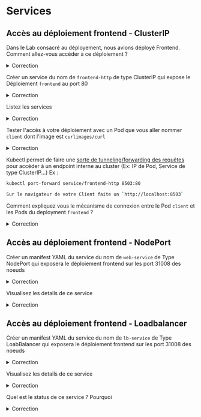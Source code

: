 # Services

## Accès au déploiement frontend - ClusterIP

Dans le Lab consacré au déployement, nous avions déployé Frontend. Comment allez-vous accéder à ce déploiement ?

<details><summary>Correction</summary>

Un déploiement dans Kubernetes n'a du sens que pour le Control plane. Derrière le déploiement en réalité c'est des Pods/Conteneurs qui seront tangibles aux quels les utilisateurs devront accéder. Donc de ce fait pour accéder au déploiement créé, il suffira en fait d'accéder aux Pods/conteneurs individuels créés, et donc par leurs IPs. avec l'option `-o wide` ou le Describe vous pouvez obtenur leurs IPs.

Bien évidemment, c'est fastidieux car il faut manuellement les chercher.
Pour rendre facile l'accès de ces 3 Pods/conteneurs créés nous aurons besoin d'un object Service qui va configurer une sorte de loadbalancer entre les 3 pods.

Désormais donc, au lieu de chercher les iP des 3 conteneurs, il nous suffira d'accéder au `endpoint du service` et le tour est joué.

</details>

Créer un service du nom de `frontend-http` de type ClusterIP qui expose le Déploiement `frontend` au port 80

<details><summary>Correction</summary>

```bash
kubectl expose deployment frontend --port=80 --target-port=80 --name=frontend-http
```

</details>


Listez les services

<details><summary>Correction</summary>

```bash
kubectl get service
```

</details>

Tester l'accès à votre déploiement avec un Pod que vous aller nommer `client` dont l'image est `curlimages/curl`

<details><summary>Correction</summary>

```bash
kubectl run client --rm  -it --image curlimages/curl -- sh
$ curl http://frontend-http
```

</details>

Kubectl permet de faire une [sorte de tunneling/forwarding des requêtes](https://kubernetes.io/docs/tasks/access-application-cluster/port-forward-access-application-cluster/) pour accéder à un endpoint interne au cluster (Ex: IP de Pod, Service de type ClusterIP...)
Ex :
```bash
kubectl port-forward service/frontend-http 8503:80

Sur le navigateur de votre Client faite un `http://localhost:8503`
```

Comment expliquez vous le mécanisme de connexion entre le Pod `client` et les Pods du deployment `frontend` ?

<details><summary>Correction</summary>

```bash
vagrant@k8s-master-1:~$ kubectl get all -n kube-system
NAME                                           READY   STATUS    RESTARTS       AGE
pod/calico-kube-controllers-566654d67d-lrgpn   1/1     Running   0              20h
pod/calico-node-gk6qg                          1/1     Running   5 (20h ago)    40d
pod/calico-node-ljmmc                          1/1     Running   6 (20h ago)    40d
pod/calico-node-qg7h7                          1/1     Running   5 (20h ago)    40d
pod/coredns-565d847f94-6lfhq                   1/1     Running   6 (20h ago)    40d
pod/coredns-565d847f94-bnqlv                   1/1     Running   6 (20h ago)    40d
pod/etcd-k8s-master-1                          1/1     Running   11 (20h ago)   40d
pod/kube-apiserver-k8s-master-1                1/1     Running   17 (20h ago)   40d
pod/kube-controller-manager-k8s-master-1       1/1     Running   2 (20h ago)    28d
pod/kube-proxy-g9s6l                           1/1     Running   5 (20h ago)    40d
pod/kube-proxy-m29bk                           1/1     Running   5 (20h ago)    40d
pod/kube-proxy-z7kn6                           1/1     Running   6 (20h ago)    40d
pod/kube-scheduler-k8s-master-1                1/1     Running   0              177m

NAME               TYPE        CLUSTER-IP   EXTERNAL-IP   PORT(S)                  AGE
service/kube-dns   ClusterIP   10.96.0.10   <none>        53/UDP,53/TCP,9153/TCP   40d

NAME                         DESIRED   CURRENT   READY   UP-TO-DATE   AVAILABLE   NODE SELECTOR            AGE
daemonset.apps/calico-node   3         3         3       3            3           kubernetes.io/os=linux   40d
daemonset.apps/kube-proxy    3         3         3       3            3           kubernetes.io/os=linux   40d

NAME                                      READY   UP-TO-DATE   AVAILABLE   AGE
deployment.apps/calico-kube-controllers   1/1     1            1           40d
deployment.apps/coredns                   2/2     2            2           40d

NAME                                                 DESIRED   CURRENT   READY   AGE
replicaset.apps/calico-kube-controllers-566654d67d   1         1         1       40d
replicaset.apps/coredns-565d847f94                   2         2         2       40d
```

Dans notre environnement Kubernetes, il y'a un deploiment du nom de coredns qui implemente un DNS dans le Kubernetes. 
Quand une ressources Service est créé, une IP virtuelle est créé lui correspondant et l'entré DNS correspondante est ajouté dans le DNS CoreDNS. 
Kube-proxy & Kubelet se chargent dattribuer à chaque Pod créés le fichier `/ets/resolv.conf` qui indique le service DNS à contacter pour la résolution.
Kube-proxy ajoutes des règles de routage sur chaque neoud pour rediriger le traffic en direction de ce VirtualIP vers le IP des Pod correspondant au service. C'est de cette manière quà partir de n'importe quel Pod on peut accéder à un service.

```bash
vagrant@k8s-master-1:~$ kubectl run client --rm  -it --image curlimages/curl -- sh
If you don't see a command prompt, try pressing enter.
/ $ cat /etc/resolv.conf
search default.svc.cluster.local svc.cluster.local cluster.local
nameserver 10.96.0.10
options ndots:5
/ $
```

Vous remarquerez que nous avons maintenant juste besoin du nom du service qui joue d'office le role de nom DNS de notre déploiement.

</details>

## Accès au déploiement frontend - NodePort

Créer un manifest YAML du service du nom de `web-service` de Type NodePort qui exposera le déploiement frontend sur les port 31008 des noeuds

<details><summary>Correction</summary>

```yaml
apiVersion: v1
kind: Service
metadata:
  name: web-service
spec:
  selector:
    app: frontend
  type: NodePort
  ports:
    - protocol: TCP
      port: 8080
      targetPort: 80
      nodePort: 31008

```

```bash
kubectl create -f web-service.yaml 
```

</details>

Visualisez les details de ce service

<details><summary>Correction</summary>

```bash
kubectl get services
kubectl describe service web-service
```
On note bien la distinction : TargetPort, Port, NodePort

</details>

## Accès au déploiement frontend - Loadbalancer

Créer un manifest YAML du service du nom de `lb-service` de Type LoabBalancer qui exposera le déploiement frontend sur les port 31008 des noeuds

<details><summary>Correction</summary>

```yaml
apiVersion: v1
kind: Service
metadata:
  name: lb-service
spec:
  selector:
    tier: frontend
  type: LoadBalancer
  ports:
    - protocol: TCP
      port: 8080
      targetPort: 80

```

```bash
kubectl create -f lb-service.yaml 
```

</details>

Visualisez les details de ce service

<details><summary>Correction</summary>

```bash
kubectl get services
kubectl describe service lb-service
```
On note bien la distinction : TargetPort, Port, NodePort

</details>

Quel est le status de ce service ? Pourquoi

<details><summary>Correction</summary>

Nous n'avons pas de controlleur capable de créer un Loadbalancer externe. Il est préférable d'avoir une infrastructure approprié pour ce type de service ou cela est réalisable dans un Cluster K8s d'un Clou Provider : GKE, AKS, EKS,...

</details>